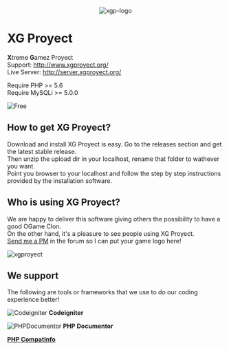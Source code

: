 
<p align="center"
    <a href="http://www.xgproyect.org/" target="_blank">
        <img align="center" src="http://www.xgproyect.org/images/misc/xg-logo.png" title="XG Proyect" alt="xgp-logo">
    </a>
</p> 

XG Proyect
====

**X**treme **G**amez Proyect  
Support: http://www.xgproyect.org/  
Live Server: http://server.xgproyect.org/  

Require PHP >= 5.6  
Require MySQLi >= 5.0.0  

![Free](http://www.gnu.org/graphics/agplv3-155x51.png)

## How to get XG Proyect?

Download and install XG Proyect is easy. Go to the releases section and get the latest stable release.  
Then unzip the upload dir in your localhost, rename that folder to wathever you want.  
Point you browser to your localhost and follow the step by step instructions provided by the installation software.

## Who is using XG Proyect?

We are happy to deliver this software giving others the possibility to have a good OGame Clon.  
On the other hand, it's a pleasure to see people using XG Proyect.  
<a href="http://www.xgproyect.org/privatemessage/new/1" target="_blank">Send me a PM</a> in the forum so I can put your game logo here!  

![xgproyect](http://www.xgproyect.org/images/misc/xg-logo.png)

## We support

The following are tools or frameworks that we use to do our coding experience better!

![Codeigniter](http://codeigniter.com/assets/images/ci-logo.png) **Codeigniter**

![PHPDocumentor](https://www.phpdoc.org/bundles/phpdocumentorwebsite/images/logo-icon.png) **PHP Documentor**

[**PHP CompatInfo**](http://php5.laurent-laville.org/compatinfo/)
